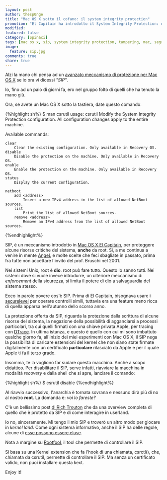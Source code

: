 ```yaml
---
layout: post
author: thesp0nge
title: "Mac OS X sotto il cofano: il system integrity protection"
promotion: "El Capitain ha introdotto il System Integrity Protection: un meccanismo per proteggere il sistema persino da root"
modified: 
featured: false
category: [Spinaci]
tags: [mac os x, sip, system integrity protection, tampering, mac, segregation of duties]
image:
  feature: sip.jpg
comments: true
share: true
---
```


Alzi la mano chi pensa ad un [avanzato meccanismo di protezione per Mac OS
X](https://en.wikipedia.org/wiki/System_Integrity_Protection) se io ora vi
dicessi _"SIP"_.

Io, fino ad un paio di giorni fa, ero nel gruppo folto di quelli che ha tenuto
la mano giù.

Ora, se avete un Mac OS X sotto la tastiera, date questo comando:

{%highlight sh%}
  $ man csrutil
  usage: csrutil <command>
  Modify the System Integrity Protection configuration. All configuration changes apply to the entire machine.

  Available commands:

    clear
        Clear the existing configuration. Only available in Recovery OS.
    disable
        Disable the protection on the machine. Only available in Recovery OS.
    enable
        Enable the protection on the machine. Only available in Recovery OS.
    status
        Display the current configuration.

    netboot
        add <address>
            Insert a new IPv4 address in the list of allowed NetBoot sources.
        list
            Print the list of allowed NetBoot sources.
        remove <address>
            Remove an IPv4 address from the list of allowed NetBoot sources.

{%endhighlight%}

SIP, è un meccanismo introdotto in [Mac OS X El
Capitain](https://en.wikipedia.org/wiki/OS_X_El_Capitan), per proteggere alcune
risorse critiche del sistema, **anche** da root. Si, a me continua a venire in
mente [AngeL](http://angel-lsm.sf.net) e molte scelte che feci sbagliate in
passato, prima fra tutte non accettare l'invito del prof. Bruschi nel 2001.

Nei sistemi Unix, root è **dio**. root può fare tutto. Questo lo sanno tutti.
Nei sistemi dove si vuole invece introdurre, un ulteriore meccanismo di
_enforcement_ della sicurezza, si limita il potere di dio a salvaguardia del
sistema stesso.

Ecco in parole povere cos'è SIP. Prima di El Capitain, bisognava usare i
[securelevel](https://en.wikipedia.org/wiki/Securelevel) per operare controlli
simili, tuttavia era una feature meno ricca di quella apparsa nell'autunno
dello scorso anno.

La protezione offerta da SIP, riguarda la protezione dalla scrittura di alcune
risorse del sistema, la negazione della possibilità di agganciarsi a processi
particolari, tra cui quelli firmati con una chiave privata Apple, per tracing
con [DTrace](https://en.wikipedia.org/wiki/DTrace). In ultima istanza, e questo
è quello con cui mi sono imbattuto qualche giorno fa, all'inizio dei miei
esperimenti con Mac OS X, il SIP nega la possibilità di caricare estensioni del
kernel che non siano state firmate digitalmente con un certificato
**particolare** rilasciato da Apple e per il quale Apple ti fa il terzo grado.

Insomma, te la vogliono far sudare questa macchina. Anche a scopo didattico.
Per disabilitare il SIP, serve infatti, riavviare la macchina in modalità
_recovery_ e dalla shell che si apre, lanciare il comando:

{%highlight sh%}
  $ csrutil disable
{%endhighlight%}

Al riavvio successivo, l'anarchia è tornata sovrana e nessuno dirà più di no al
nostro **root**. La domanda è: _voi lo fareste?_

C'è un bellissimo post [di Rich
Trouton](https://derflounder.wordpress.com/2015/10/01/system-integrity-protection-adding-another-layer-to-apples-security-model/)
che da una overview completa di quello che è protetto da SIP e di come
interagire in userland.

Io no, sinceramente. Mi tengo il mio SIP e troverò un altro modo per giocare in
_kernel land_. Come ogni sistema informativo, anche il SIP ha delle regole,
alcune di [esse possono essere eluse](https://reverse.put.as/2015/10/12/rootfool-a-small-tool-to-dynamically-disable-and-enable-sip-in-el-capitan/).

Nota a margine su [Rootfool](https://github.com/gdbinit/rootfool), il tool che
permette di controllare il SIP.

Si basa su una Kernel extension che fa l'hook di una chiamata, csrctl(), che,
chiamata da csrutil, permette di controllare il SIP. Ma senza un certificato
valido, non puoi installare questa kext.

Enjoy it!
